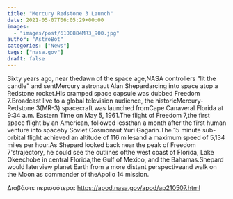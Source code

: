 ```yaml
---
title: "Mercury Redstone 3 Launch"
date: 2021-05-07T06:05:29+00:00
images:
  - "images/post/6100884MR3_900.jpg"
author: "AstroBot"
categories: ["News"]
tags: ["nasa.gov"]
draft: false
---
```


Sixty years ago, near thedawn of the space age,NASA controllers "lit the candle" and sentMercury astronaut Alan Shepardarcing into space atop a Redstone rocket.His cramped space capsule was dubbed Freedom 7.Broadcast live to a global television audience, the historicMercury-Redstone 3(MR-3) spacecraft was launched fromCape Canaveral Florida at 9:34 a.m. Eastern Time on May 5, 1961.The flight of Freedom 7,the first space flight by an American, followed lessthan a month after the first human venture into spaceby Soviet Cosmonaut Yuri Gagarin.The 15 minute sub-orbital flight achieved an altitude of 116 milesand a maximum speed of 5,134 miles per hour.As Shepard looked back near the peak of Freedom 7'strajectory, he could see the outlines ofthe west coast of Florida, Lake Okeechobe in central Florida,the Gulf of Mexico, and the Bahamas.Shepard would laterview planet Earth from a more distant perspectiveand walk on the Moon as commander of theApollo 14 mission.

Διαβάστε περισσότερα: https://apod.nasa.gov/apod/ap210507.html

